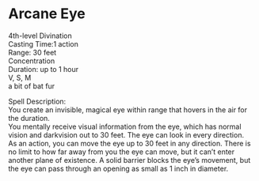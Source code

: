 # Arcane Eye
4th-level Divination<br>
Casting Time:1 action<br>
Range: 30 feet<br>
Concentration<br>
Duration: up to 1 hour<br>
V, S, M<br>
a bit of bat fur

Spell Description:<br>
You create an invisible, magical eye within range that hovers in the air for the duration.<br>You mentally receive visual information from the eye, which has normal vision and darkvision out to 30 feet. The eye can look in every direction.<br>As an action, you can move the eye up to 30 feet in any direction. There is no limit to how far away from you the eye can move, but it can’t enter another plane of existence. A solid barrier blocks the eye’s movement, but the eye can pass through an opening as small as 1 inch in diameter.